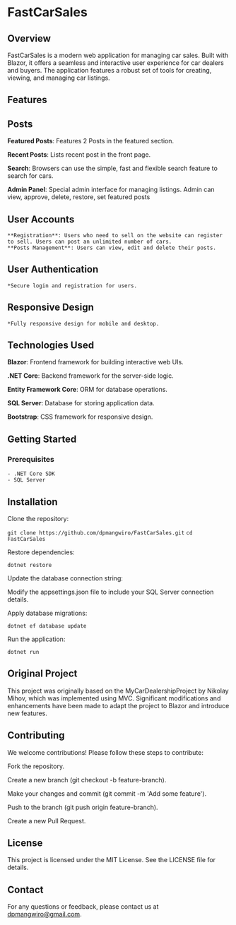 # FastCarSales

## Overview

FastCarSales is a modern web application for managing car sales. Built with Blazor, it offers a seamless and interactive user experience for car dealers and buyers. The application features a robust set of tools for creating, viewing, and managing car listings.

## Features

## Posts ##
  **Featured Posts**: Features 2 Posts in the featured section.
  
  **Recent Posts**: Lists recent post in the front page.
  
  **Search**: Browsers can use the simple, fast and flexible search feature to search for cars.
  
  **Admin Panel**: Special admin interface for managing listings. Admin can view, approve, delete, restore, set featured posts

## User Accounts ##
    **Registration**: Users who need to sell on the website can register to sell. Users can post an unlimited number of cars.
    **Posts Management**: Users can view, edit and delete their posts.
## User Authentication ##
    *Secure login and registration for users.

## Responsive Design ##
    *Fully responsive design for mobile and desktop.

## Technologies Used

**Blazor**: Frontend framework for building interactive web UIs.

**.NET Core**: Backend framework for the server-side logic.

**Entity Framework Core**: ORM for database operations.

**SQL Server**: Database for storing application data.

**Bootstrap**: CSS framework for responsive design.

## Getting Started

### Prerequisites

    - .NET Core SDK
    - SQL Server

## Installation

Clone the repository:

`git clone https://github.com/dpmangwiro/FastCarSales.git`
`cd FastCarSales`

Restore dependencies:

`dotnet restore`

Update the database connection string:

Modify the appsettings.json file to include your SQL Server connection details.

Apply database migrations:

`dotnet ef database update`

Run the application:

`dotnet run`

## Original Project

This project was originally based on the MyCarDealershipProject by Nikolay Mihov, which was implemented using MVC. Significant modifications and enhancements have been made to adapt the project to Blazor and introduce new features.

## Contributing

We welcome contributions! Please follow these steps to contribute:

Fork the repository.

Create a new branch (git checkout -b feature-branch).

Make your changes and commit (git commit -m 'Add some feature').

Push to the branch (git push origin feature-branch).

Create a new Pull Request.

## License

This project is licensed under the MIT License. See the LICENSE file for details.

## Contact

For any questions or feedback, please contact us at dpmangwiro@gmail.com.

